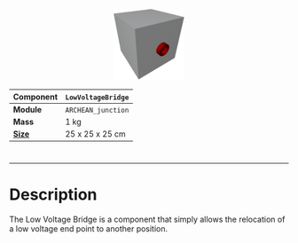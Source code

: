 <p align="center">
  <img src="LowVoltageBridge.png" />
</p>

|Component|`LowVoltageBridge`|
|---|---|
|**Module**|`ARCHEAN_junction`|
|**Mass**|1 kg|
|[**Size**](# "Based on the component's occupancy in a fixed 25cm grid.")|25 x 25 x 25 cm|
#
---

# Description
The Low Voltage Bridge is a component that simply allows the relocation of a low voltage end point to another position.